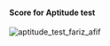 #### Score for Aptitude test

![aptitude_test_fariz_afif](https://user-images.githubusercontent.com/46044060/144217861-f7d9d258-44aa-4796-8043-b1877b495b67.png)
